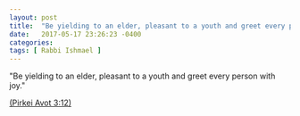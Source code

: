 ```yaml
---
layout: post
title:  "Be yielding to an elder, pleasant to a youth and greet every person with joy."
date:   2017-05-17 23:26:23 -0400
categories:
tags: [ Rabbi Ishmael ]
---
```


"Be yielding to an elder, pleasant to a youth and greet every person with joy."


[(Pirkei Avot 3:12)](http://www.sefaria.org/Pirkei_Avot.3.12)